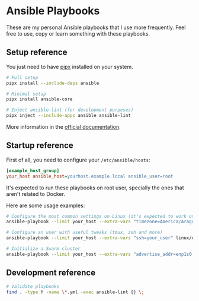 # Ansible Playbooks

These are my personal Ansible playbooks that I use more frequently. Feel free to use, copy or learn something with these playbooks.

## Setup reference

You just need to have [pipx](https://pypi.org/project/pipx/) installed on your system.

```bash
# Full setup
pipx install --include-deps ansible

# Minimal setup
pipx install ansible-core

# Inject ansible-lint (for development purposes)
pipx inject --include-apps ansible ansible-lint
```

More information in the [official documentation](https://docs.ansible.com/ansible/latest/installation_guide/intro_installation.html).

## Startup reference

First of all, you need to configure your `/etc/ansible/hosts`:

```ini
[example_host_group]
your_host ansible_host=yourhost.example.local ansible_user=root
```

It's expected to run these playbooks on root user, specially the ones that aren't related to Docker.

Here are some usage examples:

```bash
# Configure the most common settings on Linux (it's expected to work on systems based on Debian, RHEL and Alpine)
ansible-playbook --limit your_host --extra-vars "timezone=America/Araguaina" linux/configure-system.yml

# Configure an user with useful tweaks (tmux, zsh and more)
ansible-playbook --limit your_host --extra-vars "ssh=your_user" linux/update-user-profile.yml

# Initialize a Swarm cluster
ansible-playbook --limit your_host --extra-vars "advertise_addr=enp1s0 data_path_addr=enp1s0" swarm/cluster-init.yml
```

## Development reference

```bash
# Validate playbooks
find . -type f -name \*.yml -exec ansible-lint {} \;
```
